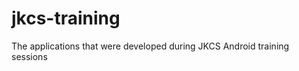 jkcs-training
=============

The applications that were developed during JKCS Android training sessions